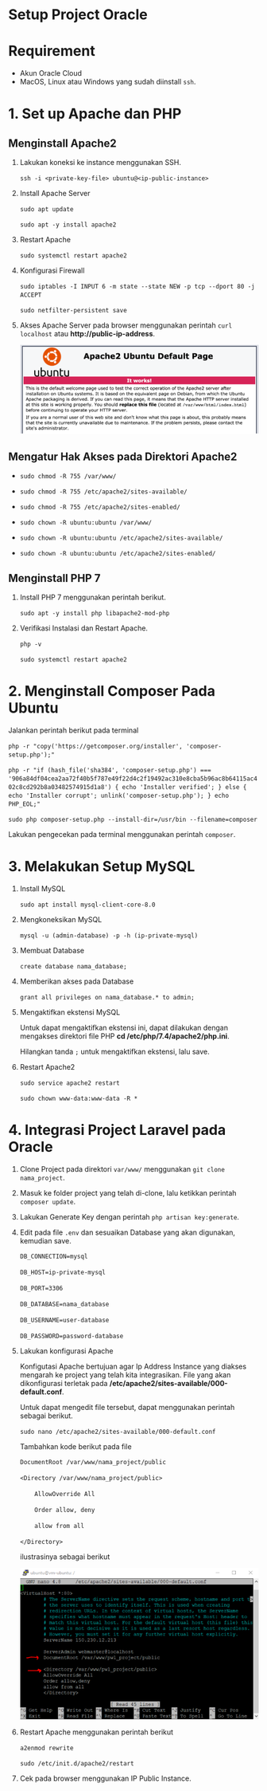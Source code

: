 # Setup Project Oracle

# Requirement

- Akun Oracle Cloud
- MacOS, Linux atau Windows yang sudah diinstall `ssh`.

# 1. Set up Apache dan PHP

## Menginstall Apache2

1. Lakukan koneksi ke instance menggunakan SSH.

   `ssh -i <private-key-file> ubuntu@<ip-public-instance>`

2. Install Apache Server

   `sudo apt update`

   `sudo apt -y install apache2`

3. Restart Apache

   `sudo systemctl restart apache2`

4. Konfigurasi Firewall

   `sudo iptables -I INPUT 6 -m state --state NEW -p tcp --dport 80 -j ACCEPT`

   `sudo netfilter-persistent save`

5. Akses Apache Server pada browser menggunakan perintah `curl localhost` atau **http://public-ip-address**.

   ![](img/apache.PNG)

## Mengatur Hak Akses pada Direktori Apache2

- `sudo chmod -R 755 /var/www/`

- `sudo chmod -R 755 /etc/apache2/sites-available/`

- `sudo chmod -R 755 /etc/apache2/sites-enabled/`

- `sudo chown -R ubuntu:ubuntu /var/www/`

- `sudo chown -R ubuntu:ubuntu /etc/apache2/sites-available/`

- `sudo chown -R ubuntu:ubuntu /etc/apache2/sites-enabled/`

## Menginstall PHP 7

1.  Install PHP 7 menggunakan perintah berikut.

    `sudo apt -y install php libapache2-mod-php`

2.  Verifikasi Instalasi dan Restart Apache.

    `php -v`

    `sudo systemctl restart apache2`

# 2. Menginstall Composer Pada Ubuntu

Jalankan perintah berikut pada terminal

`php -r "copy('https://getcomposer.org/installer', 'composer-setup.php');"`

`php -r "if (hash_file('sha384', 'composer-setup.php') === '906a84df04cea2aa72f40b5f787e49f22d4c2f19492ac310e8cba5b96ac8b64115ac402c8cd292b8a03482574915d1a8') { echo 'Installer verified'; } else { echo 'Installer corrupt'; unlink('composer-setup.php'); } echo PHP_EOL;"`

`sudo php composer-setup.php --install-dir=/usr/bin --filename=composer`

Lakukan pengecekan pada terminal menggunakan perintah `composer`.

# 3. Melakukan Setup MySQL

1. Install MySQL

   `sudo apt install mysql-client-core-8.0`

2. Mengkoneksikan MySQL

   `mysql -u (admin-database) -p -h (ip-private-mysql)`

3. Membuat Database

   `create database nama_database;`

4. Memberikan akses pada Database

   `grant all privileges on nama_database.* to admin;`

5. Mengaktifkan ekstensi MySQL

   Untuk dapat mengaktifkan ekstensi ini, dapat dilakukan dengan mengakses direktori file PHP **cd /etc/php/7.4/apache2/php.ini**.

   Hilangkan tanda `;` untuk mengaktifkan ekstensi, lalu save.

6. Restart Apache2

   `sudo service apache2 restart`

   `sudo chown www-data:www-data -R *`

# 4. Integrasi Project Laravel pada Oracle

1.  Clone Project pada direktori `var/www/` menggunakan `git clone nama_project`.

2.  Masuk ke folder project yang telah di-clone, lalu ketikkan perintah `composer update`.

3.  Lakukan Generate Key dengan perintah `php artisan key:generate`.

4.  Edit pada file `.env` dan sesuaikan Database yang akan digunakan, kemudian save.

        DB_CONNECTION=mysql

        DB_HOST=ip-private-mysql

        DB_PORT=3306

        DB_DATABASE=nama_database

        DB_USERNAME=user-database

        DB_PASSWORD=password-database

5.  Lakukan konfigurasi Apache

    Konfigutasi Apache bertujuan agar Ip Address Instance yang diakses mengarah ke project yang telah kita integrasikan. File yang akan dikonfigurasi terletak pada **/etc/apache2/sites-available/000-default.conf**.

    Untuk dapat mengedit file tersebut, dapat menggunakan perintah sebagai berikut.

    `sudo nano /etc/apache2/sites-available/000-default.conf`

    Tambahkan kode berikut pada file

        DocumentRoot /var/www/nama_project/public

        <Directory /var/www/nama_project/public>

            AllowOverride All

            Order allow, deny

            allow from all

        </Directory>

    ilustrasinya sebagai berikut

    ![](img/sites-available.PNG)

6.  Restart Apache menggunakan perintah berikut

    `a2enmod rewrite`

    `sudo /etc/init.d/apache2/restart`

7.  Cek pada browser menggunakan IP Public Instance.
